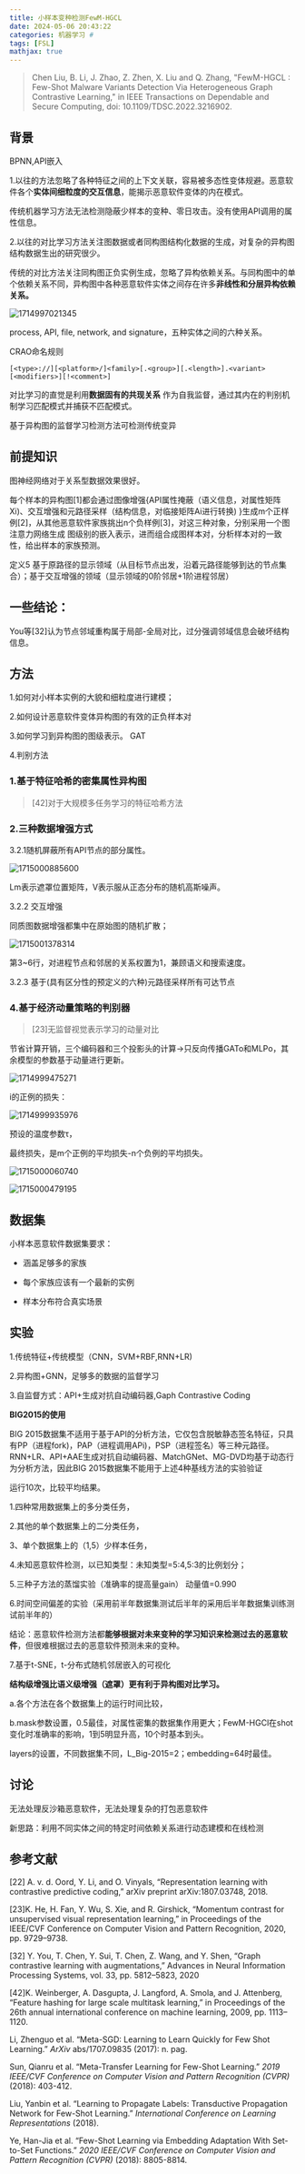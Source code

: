 ```yaml
---
title: 小样本变种检测FewM-HGCL
date: 2024-05-06 20:43:22
categories: 机器学习 #
tags: [FSL]
mathjax: true
---
```


> Chen Liu, B. Li, J. Zhao, Z. Zhen, X. Liu and Q. Zhang, "FewM-HGCL : Few-Shot Malware Variants Detection Via Heterogeneous Graph Contrastive Learning," in IEEE Transactions on Dependable and Secure Computing, doi: 10.1109/TDSC.2022.3216902.



## 背景

BPNN,API嵌入

1.以往的方法忽略了各种特征之间的上下文关联，容易被多态性变体规避。恶意软件各个**实体间细粒度的交互信息**，能揭示恶意软件变体的内在模式。

传统机器学习方法无法检测隐蔽少样本的变种、零日攻击。没有使用API调用的属性信息。

2.以往的对比学习方法关注图数据或者同构图结构化数据的生成，对复杂的异构图结构数据生出的研究很少。

传统的对比方法关注同构图正负实例生成，忽略了异构依赖关系。与同构图中的单个依赖关系不同，异构图中各种恶意软件实体之间存在许多**非线性和分层异构依赖关系。**



![1714997021345](Few-Shot24/1714997021345.png)

process, API, file, network, and signature，五种实体之间的六种关系。



CRAO命名规则

```
[<type>://][<platform>/]<family>[.<group>][.<length>].<variant>[<modifiers>][!<comment>]
```

对比学习的直觉是利用**数据固有的共现关系**       作为自我监督，通过其内在的判别机制学习匹配模式并捕获不匹配模式。

基于异构图的监督学习检测方法可检测传统变异



## 前提知识

图神经网络对于关系型数据效果很好。

每个样本的异构图[1]都会通过图像增强{API属性掩蔽（语义信息，对属性矩阵Xi)、交互增强和元路径采样（结构信息，对临接矩阵Ai进行转换)  }生成m个正样例[2]，从其他恶意软件家族挑出n个负样例[3]，对这三种对象，分别采用一个图注意力网络生成 图级别的嵌入表示，进而组合成图样本对，分析样本对的一致性，给出样本的家族预测。

定义5  基于原路径的显示领域（从目标节点出发，沿着元路径能够到达的节点集合）；基于交互增强的领域（显示领域的0阶邻居+1阶进程邻居）

## 一些结论：

You等[32]认为节点邻域重构属于局部-全局对比，过分强调邻域信息会破坏结构信息。

## 方法

1.如何对小样本实例的大貌和细粒度进行建模；

2.如何设计恶意软件变体异构图的有效的正负样本对

3.如何学习到异构图的图级表示。  GAT

4.判别方法

### 1.基于特征哈希的密集属性异构图

> [42]对于大规模多任务学习的特征哈希方法

### 2.三种数据增强方式

3.2.1随机屏蔽所有API节点的部分属性。

![1715000885600](Few-Shot24/1715000885600.png)

Lm表示遮罩位置矩阵，V表示服从正态分布的随机高斯噪声。

3.2.2 交互增强

同质图数据增强都集中在原始图的随机扩散；

![1715001378314](Few-Shot24/1715001378314.png)

第3~6行，对进程节点和邻居的关系权置为1，兼顾语义和搜索速度。

3.2.3 基于(具有区分性的预定义的六种)元路径采样所有可达节点





### 4.基于经济动量策略的判别器

> [23]无监督视觉表示学习的动量对比

节省计算开销，三个编码器和三个投影头的计算->只反向传播GATo和MLPo，其余模型的参数基于动量进行更新。

![1714999475271](Few-Shot24/1714999475271.png)

i的正例的损失：

![1714999935976](Few-Shot24/1714999935976.png)

预设的温度参数τ，

最终损失，是m个正例的平均损失-n个负例的平均损失。

![1715000060740](Few-Shot24/1715000060740.png)

![1715000479195](Few-Shot24/1715000479195.png)





## 数据集

小样本恶意软件数据集要求：

- 涵盖足够多的家族

- 每个家族应该有一个最新的实例

- 样本分布符合真实场景

## 实验

1.传统特征+传统模型（CNN，SVM+RBF,RNN+LR)

2.异构图+GNN，足够多的数据的监督学习

3.自监督方式：API+生成对抗自动编码器,Gaph Contrastive Coding

**BIG2015的使用**

BIG 2015数据集不适用于基于API的分析方法，它仅包含脱敏静态签名特征，只具有PP（进程fork)，PAP（进程调用APi)，PSP（进程签名）等三种元路径。RNN+LR、API+AAE生成对抗自动编码器、MatchGNet、MG-DVD均基于动态行为分析方法，因此BIG 2015数据集不能用于上述4种基线方法的实验验证



运行10次，比较平均结果。

1.四种常用数据集上的多分类任务，

2.其他的单个数据集上的二分类任务，

3、单个数据集上的（1,5）少样本任务，

4.未知恶意软件检测，以已知类型：未知类型=5:4,5:3的比例划分；

5.三种子方法的蒸馏实验（准确率的提高量gain） 动量值=0.990

6.时间空间偏差的实验（采用前半年数据集测试后半年的采用后半年数据集训练测试前半年的）

结论：恶意软件检测方法都**能够根据对未来变种的学习知识来检测过去的恶意软件**，但很难根据过去的恶意软件预测未来的变种。

7.基于t-SNE，t-分布式随机邻居嵌入的可视化

**结构级增强比语义级增强（遮罩）更有利于异构图对比学习。**

a.各个方法在各个数据集上的运行时间比较，

b.mask参数设置，0.5最佳，对属性密集的数据集作用更大；FewM-HGCl在shot变化时准确率的影响，1到5明显升高，10个时基本到头。

layers的设置，不同数据集不同，L_Big-2015=2；embedding=64时最佳。





## 讨论

无法处理反沙箱恶意软件，无法处理复杂的打包恶意软件

新思路：利用不同实体之间的特定时间依赖关系进行动态建模和在线检测





## 参考文献



[22] A. v. d. Oord, Y. Li, and O. Vinyals, “Representation learning with contrastive predictive coding,” arXiv preprint arXiv:1807.03748, 2018.

[23]K. He, H. Fan, Y. Wu, S. Xie, and R. Girshick, “Momentum contrast for unsupervised visual representation learning,” in Proceedings of the IEEE/CVF Conference on Computer Vision and Pattern Recognition, 2020, pp. 9729–9738.

[32] Y. You, T. Chen, Y. Sui, T. Chen, Z. Wang, and Y. Shen, “Graph contrastive learning with augmentations,” Advances in Neural Information Processing Systems, vol. 33, pp. 5812–5823, 2020

[42]K. Weinberger, A. Dasgupta, J. Langford, A. Smola, and J. Attenberg, “Feature hashing for large scale multitask learning,” in Proceedings of the 26th annual international conference on machine learning, 2009, pp. 1113–1120.

























 Li, Zhenguo et al. “Meta-SGD: Learning to Learn Quickly for Few Shot Learning.” *ArXiv* abs/1707.09835 (2017): n. pag. 

 Sun, Qianru et al. “Meta-Transfer Learning for Few-Shot Learning.” *2019 IEEE/CVF Conference on Computer Vision and Pattern Recognition (CVPR)* (2018): 403-412. 

 Liu, Yanbin et al. “Learning to Propagate Labels: Transductive Propagation Network for Few-Shot Learning.” *International Conference on Learning Representations* (2018). 

 Ye, Han-Jia et al. “Few-Shot Learning via Embedding Adaptation With Set-to-Set Functions.” *2020 IEEE/CVF Conference on Computer Vision and Pattern Recognition (CVPR)* (2018): 8805-8814. 

